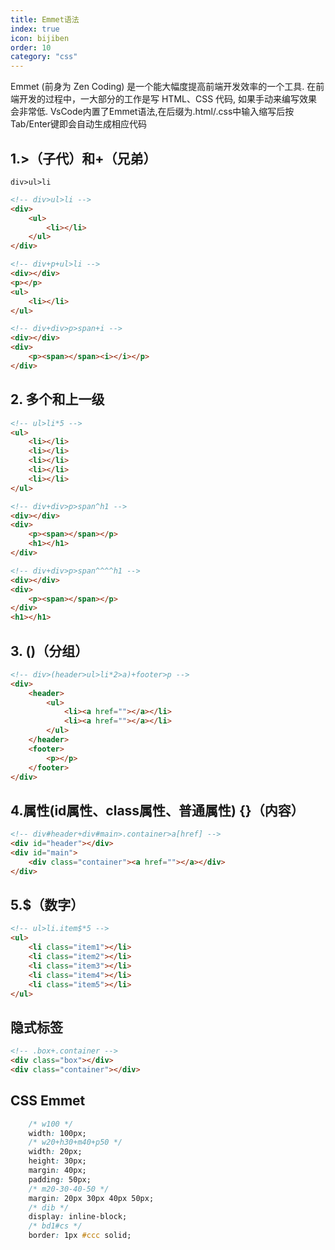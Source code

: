 ```yaml
---
title: Emmet语法
index: true
icon: bijiben
order: 10
category: "css"
---
```


Emmet (前身为 Zen Coding) 是一个能大幅度提高前端开发效率的一个工具.
在前端开发的过程中，一大部分的工作是写 HTML、CSS 代码, 如果手动来编写效果会非常低.
VsCode内置了Emmet语法,在后缀为.html/.css中输入缩写后按Tab/Enter键即会自动生成相应代码


## 1.>（子代）和+（兄弟）

`div>ul>li`

```html
<!-- div>ul>li -->
<div>
    <ul>
        <li></li>
    </ul>
</div>

<!-- div+p+ul>li -->
<div></div>
<p></p>
<ul>
    <li></li>
</ul>

<!-- div+div>p>span+i -->
<div></div>
<div>
    <p><span></span><i></i></p>
</div>
```

## 2. 多个和上一级

```html
<!-- ul>li*5 -->
<ul>
    <li></li>
    <li></li>
    <li></li>
    <li></li>
    <li></li>
</ul>

<!-- div+div>p>span^h1 -->
<div></div>
<div>
    <p><span></span></p>
    <h1></h1>
</div>

<!-- div+div>p>span^^^^h1 -->
<div></div>
<div>
    <p><span></span></p>
</div>
<h1></h1>

```

## 3. ()（分组）
```html
<!-- div>(header>ul>li*2>a)+footer>p -->
<div>
    <header>
        <ul>
            <li><a href=""></a></li>
            <li><a href=""></a></li>
        </ul>
    </header>
    <footer>
        <p></p>
    </footer>
</div>
```

## 4.属性(id属性、class属性、普通属性) {}（内容）

```html
<!-- div#header+div#main>.container>a[href] -->
<div id="header"></div>
<div id="main">
    <div class="container"><a href=""></a></div>
</div>
```

## 5.$（数字）

```html
<!-- ul>li.item$*5 -->
<ul>
    <li class="item1"></li>
    <li class="item2"></li>
    <li class="item3"></li>
    <li class="item4"></li>
    <li class="item5"></li>
</ul>

```

## 隐式标签

```html
<!-- .box+.container -->
<div class="box"></div>
<div class="container"></div>
```

## CSS Emmet

```css
    /* w100 */
    width: 100px;
    /* w20+h30+m40+p50 */
    width: 20px;
    height: 30px;
    margin: 40px;
    padding: 50px;
    /* m20-30-40-50 */
    margin: 20px 30px 40px 50px;
    /* dib */
    display: inline-block;
    /* bd1#cs */
    border: 1px #ccc solid;
```


